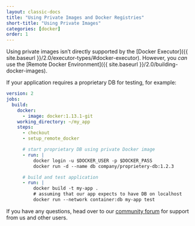 ```yaml
---
layout: classic-docs
title: "Using Private Images and Docker Registries"
short-title: "Using Private Images"
categories: [docker]
order: 1
---
```


Using private images isn’t directly supported by the [Docker Executor]({{ site.baseurl }}/2.0/executor-types/#docker-executor). However, you _can_ use the [Remote Docker Environment]({{ site.baseurl }}/2.0/building-docker-images).

If your application requires a proprietary DB for testing, for example:

```YAML
version: 2
jobs:
  build:
    docker:
      - image: docker:1.13.1-git
    working_directory: ~/my_app
    steps:
      - checkout
      - setup_remote_docker

      # start proprietary DB using private Docker image
      - run: |
          docker login -u $DOCKER_USER -p $DOCKER_PASS
          docker run -d --name db company/proprietery-db:1.2.3

      # build and test application
      - run: |
          docker build -t my-app .
          # assuming that our app expects to have DB on localhost
          docker run --network container:db my-app test
```

If you have any questions, head over to our [community forum](https://discuss.circleci.com/) for support from us and other users.
